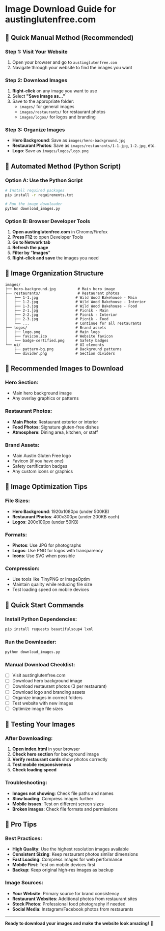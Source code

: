 # Image Download Guide for austinglutenfree.com

## 🎯 **Quick Manual Method (Recommended)**

### **Step 1: Visit Your Website**
1. Open your browser and go to `austinglutenfree.com`
2. Navigate through your website to find the images you want

### **Step 2: Download Images**
1. **Right-click** on any image you want to use
2. Select **"Save image as..."**
3. Save to the appropriate folder:
   - `images/` for general images
   - `images/restaurants/` for restaurant photos
   - `images/logos/` for logos and branding

### **Step 3: Organize Images**
- **Hero Background**: Save as `images/hero-background.jpg`
- **Restaurant Photos**: Save as `images/restaurants/1-1.jpg`, `1-2.jpg`, etc.
- **Logo**: Save as `images/logos/logo.png`

## 🤖 **Automated Method (Python Script)**

### **Option A: Use the Python Script**
```bash
# Install required packages
pip install -r requirements.txt

# Run the image downloader
python download_images.py
```

### **Option B: Browser Developer Tools**
1. **Open austinglutenfree.com** in Chrome/Firefox
2. **Press F12** to open Developer Tools
3. **Go to Network tab**
4. **Refresh the page**
5. **Filter by "Images"**
6. **Right-click and save** the images you need

## 📁 **Image Organization Structure**

```
images/
├── hero-background.jpg          # Main hero image
├── restaurants/                 # Restaurant photos
│   ├── 1-1.jpg                 # Wild Wood Bakehouse - Main
│   ├── 1-2.jpg                 # Wild Wood Bakehouse - Interior
│   ├── 1-3.jpg                 # Wild Wood Bakehouse - Food
│   ├── 2-1.jpg                 # Picnik - Main
│   ├── 2-2.jpg                 # Picnik - Interior
│   ├── 2-3.jpg                 # Picnik - Food
│   └── ...                     # Continue for all restaurants
├── logos/                      # Brand assets
│   ├── logo.png                # Main logo
│   ├── favicon.ico             # Website favicon
│   └── badge-certified.png     # Safety badges
└── ui/                         # UI elements
    ├── pattern-bg.png          # Background patterns
    └── divider.png             # Section dividers
```

## 🎨 **Recommended Images to Download**

### **Hero Section:**
- Main hero background image
- Any overlay graphics or patterns

### **Restaurant Photos:**
- **Main Photo**: Restaurant exterior or interior
- **Food Photos**: Signature gluten-free dishes
- **Atmosphere**: Dining area, kitchen, or staff

### **Brand Assets:**
- Main Austin Gluten Free logo
- Favicon (if you have one)
- Safety certification badges
- Any custom icons or graphics

## 🔧 **Image Optimization Tips**

### **File Sizes:**
- **Hero Background**: 1920x1080px (under 500KB)
- **Restaurant Photos**: 400x300px (under 200KB each)
- **Logos**: 200x100px (under 50KB)

### **Formats:**
- **Photos**: Use JPG for photographs
- **Logos**: Use PNG for logos with transparency
- **Icons**: Use SVG when possible

### **Compression:**
- Use tools like TinyPNG or ImageOptim
- Maintain quality while reducing file size
- Test loading speed on mobile devices

## 🚀 **Quick Start Commands**

### **Install Python Dependencies:**
```bash
pip install requests beautifulsoup4 lxml
```

### **Run the Downloader:**
```bash
python download_images.py
```

### **Manual Download Checklist:**
- [ ] Visit austinglutenfree.com
- [ ] Download hero background image
- [ ] Download restaurant photos (3 per restaurant)
- [ ] Download logo and branding assets
- [ ] Organize images in correct folders
- [ ] Test website with new images
- [ ] Optimize image file sizes

## 📱 **Testing Your Images**

### **After Downloading:**
1. **Open index.html** in your browser
2. **Check hero section** for background image
3. **Verify restaurant cards** show photos correctly
4. **Test mobile responsiveness**
5. **Check loading speed**

### **Troubleshooting:**
- **Images not showing**: Check file paths and names
- **Slow loading**: Compress images further
- **Mobile issues**: Test on different screen sizes
- **Broken images**: Check file formats and permissions

## 🎯 **Pro Tips**

### **Best Practices:**
- **High Quality**: Use the highest resolution images available
- **Consistent Sizing**: Keep restaurant photos similar dimensions
- **Fast Loading**: Compress images for web performance
- **Mobile First**: Test on mobile devices first
- **Backup**: Keep original high-res images as backup

### **Image Sources:**
- **Your Website**: Primary source for brand consistency
- **Restaurant Websites**: Additional photos from restaurant sites
- **Stock Photos**: Professional food photography if needed
- **Social Media**: Instagram/Facebook photos from restaurants

---

**Ready to download your images and make the website look amazing!** 🎉
